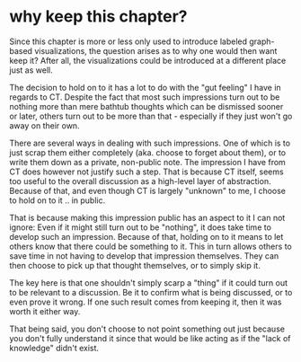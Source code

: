 
<!-- ======================================================================= -->
# why keep this chapter?

Since this chapter is more or less only used to introduce labeled graph-based
visualizations, the question arises as to why one would then want keep it?
After all, the visualizations could be introduced at a different place just
as well.

The decision to hold on to it has a lot to do with the "gut feeling" I have in
regards to CT. Despite the fact that most such impressions turn out to be
nothing more than mere bathtub thoughts which can be dismissed sooner or later,
others turn out to be more than that - especially if they just won't go away
on their own.

There are several ways in dealing with such impressions. One of which is to
just scrap them either completely (aka. choose to forget about them), or to
write them down as a private, non-public note. The impression I have from CT
does however not justify such a step. That is because CT itself, seems too
useful to the overall discussion as a high-level layer of abstraction. Because
of that, and even though CT is largely "unknown" to me, I choose to hold on
to it .. in public.

That is because making this impression public has an aspect to it I can not
ignore: Even if it might still turn out to be "nothing", it does take time to
develop such an impression. Because of that, holding on to it means to let
others know that there could be something to it. This in turn allows others
to save time in not having to develop that impression themselves. They can
then choose to pick up that thought themselves, or to simply skip it.

The key here is that one shouldn't simply scarp a "thing" if it could turn out
to be relevant to a discussion. Be it to confirm what is being discussed, or
to even prove it wrong. If one such result comes from keeping it, then it was
worth it either way.

That being said, you don't choose to not point something out just because you
don't fully understand it since that would be like acting as if the "lack of
knowledge" didn't exist.

